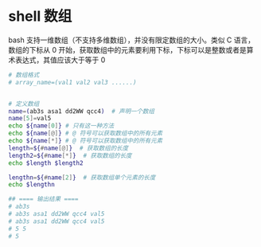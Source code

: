 # shell 数组

bash 支持一维数组（不支持多维数组），并没有限定数组的大小。类似 C 语言，数组的下标从 0 开始，获取数组中的元素要利用下标，下标可以是整数或者是算术表达式，其值应该大于等于 0

```sh
# 数组格式
# array_name=(val1 val2 val3 ......)


# 定义数组
name=(ab3s asa1 dd2WW qcc4)  # 声明一个数组
name[5]=val5
echo ${name[0]} # 只有这一种方法
echo ${name[@]} # @ 符号可以获取数组中的所有元素
echo ${name[*]} # @ 符号可以获取数组中的所有元素
length=${#name[@]}  # 获取数组的长度
length2=${#name[*]}  # 获取数组的长度
echo $length $length2

lengthn=${#name[2]}  # 获取数组单个元素的长度
echo $lengthn

## ==== 输出结果 ====
# ab3s
# ab3s asa1 dd2WW qcc4 val5
# ab3s asa1 dd2WW qcc4 val5
# 5 5
# 5

```